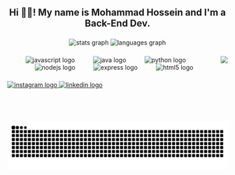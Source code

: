 <br clear="both">

<h2 align="center">Hi 👋😎! My name is Mohammad Hossein and I'm a Back-End Dev.</h2>

###

<div align="center">
  <img src="https://github-readme-stats.vercel.app/api?username=M-Baghestani&hide_title=false&hide_rank=false&show_icons=true&include_all_commits=true&count_private=true&disable_animations=false&theme=dracula&locale=en&hide_border=false" height="150" alt="stats graph"  />
  <img src="https://github-readme-stats.vercel.app/api/top-langs?username=M-Baghestani&locale=en&hide_title=false&layout=compact&card_width=320&langs_count=5&theme=dracula&hide_border=false" height="150" alt="languages graph"  />
</div>

###

<img align="right" height="150" src="https://camo.githubusercontent.com/afb942ef83a13e4496edb231d70a0634dfe43d6019e491f5a1a36c7edae44d8e/68747470733a2f2f6d69726f2e6d656469756d2e636f6d2f6d61782f313336302f302a67714f33736c4c6d4762346d55656a652e676966"  />

###
<div align="center">
  <img src="https://img.icons8.com/?size=100&id=tGvHBPJaKqEd&format=png&color=000000" height="55" alt="javascript logo"  />
  <img width="34" />
  <img src="https://cdn.jsdelivr.net/gh/devicons/devicon/icons/java/java-plain.svg" height="55" alt="java logo"  />
  <img width="34" />
  <img src="https://cdn.jsdelivr.net/gh/devicons/devicon/icons/python/python-original-wordmark.svg" height="55" alt="python logo"  />
  <img width="34" />
  <img src="https://cdn.jsdelivr.net/gh/devicons/devicon/icons/nodejs/nodejs-plain-wordmark.svg" height="55" alt="nodejs logo"  />
  <img width="34" />
  <img src="https://cdn.jsdelivr.net/gh/devicons/devicon/icons/express/express-original.svg" height="55" alt="express logo"  />
  <img width="34" />
  <img src="https://cdn.jsdelivr.net/gh/devicons/devicon/icons/html5/html5-plain-wordmark.svg" height="55" alt="html5 logo"  />
</div>

###

<div align="left">
  <a href="https://instagram.com/mh_b2080" target="_blank">
    <img src="https://img.shields.io/static/v1?message=Instagram&logo=instagram&label=&color=Efd0ff&logoColor=black&labelColor=&style=flat" height="32" alt="instagram logo"  />
  </a>
  <a href="https://www.linkedin.com/in/mohammad-baghestani-4287a4365/" target="_blank">
    <img src="https://img.shields.io/static/v1?message=LinkedIn&logo=linkedin&label=&color=Efd0ff&logoColor=black&labelColor=&style=flat" height="32" alt="linkedin logo"  />
  </a>
</div>

###

<br clear="both">

<img src="https://raw.githubusercontent.com/M-Baghestani/M-Baghestani/output/snake.svg" alt="Snake animation" />

###
